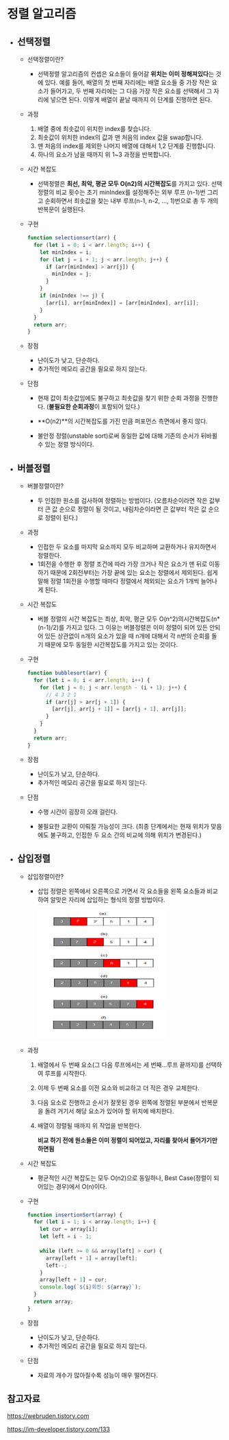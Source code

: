 # 정렬 알고리즘

- ## 선택정렬

  - 선택정렬이란?

    - 선택정렬 알고리즘의 컨셉은 요소들이 들어갈 **위치는 이미 정해져있다**는 것에 있다.
      예를 들어, 배열의 첫 번째 자리에는 배열 요소들 중 가장 작은 요소가 들어가고, 두 번째 자리에는 그 다음 가장 작은 요소를 선택해서 그 자리에 넣으면 된다. 이렇게 배열이 끝날 때까지 이 단계를 진행하면 된다.

  - 과정

    1. 배열 중에 최솟값이 위치한 index를 찾습니다.
    2. 최솟값이 위치한 index의 값과 맨 처음의 index 값을 swap합니다.
    3. 맨 처음의 index를 제외한 나머지 배열에 대해서 1,2 단계를 진행합니다.
    4. 하나의 요소가 남을 때까지 위 1~3 과정을 반복합니다.

  - 시간 복잡도

    - 선택정렬은 **최선, 최악, 평균 모두 O(n2)의 시간복잡도**를 가지고 있다. 선택정렬의 비교 횟수는 초기 minIndex를 설정해주는 외부 루프 (n-1)번 그리고 순회하면서 최솟값을 찾는 내부 루프(n-1, n-2, ..., 1)번으로 총 두 개의 반복문이 실행된다.

  - 구현

    ```js
    function selectionsort(arr) {
      for (let i = 0; i < arr.length; i++) {
        let minIndex = i;
        for (let j = i + 1; j < arr.length; j++) {
          if (arr[minIndex] > arr[j]) {
            minIndex = j;
          }
        }
        if (minIndex !== j) {
          [arr[i], arr[minIndex]] = [arr[minIndex], arr[i]];
        }
      }
      return arr;
    }
    ```

  - 장점

    - 난이도가 낮고, 단순하다.
    - 추가적인 메모리 공간을 필요로 하지 않는다.

  - 단점

    - 현재 값이 최솟값임에도 불구하고 최솟값을 찾기 위한 순회 과정을 진행한다. (**불필요한 순회과정**이 포함되어 있다.)

    - **O(n2)**의 시간복잡도를 가진 만큼 퍼포먼스 측면에서 좋지 않다.

    - 불안정 정렬(unstable sort)로써 동일한 값에 대해 기존의 순서가 뒤바뀔 수 있는 정렬 방식이다.

- ## 버블정렬

  - 버블정렬이란?

    - 두 인접한 원소를 검사하여 정렬하는 방법이다. (오름차순이라면 작은 값부터 큰 값 순으로 정렬이 될 것이고, 내림차순이라면 큰 값부터 작은 값 순으로 정렬이 된다.)

  - 과정

    - 인접한 두 요소를 마지막 요소까지 모두 비교하며 교환하거나 유지하면서 정렬한다.
    - 1회전을 수행한 후 정렬 조건에 따라 가장 크거나 작은 요소가 맨 뒤로 이동하기 때문에 2회전부터는 가장 끝에 있는 요소는 정렬에서 제외된다.
      쉽게 말해 정렬 1회전을 수행할 때마다 정렬에서 제외되는 요소가 1개씩 늘어나게 된다.

  - 시간 복잡도

    - 버블 정렬의 시간 복잡도는 최상, 최악, 평균 모두 O(n^2)의시간복잡도(n\*(n-1)/2)를 가지고 있다. 그 이유는 버블정렬은 이미 정렬이 되어 있든 안되어 있든 상관없이 n개의 요소가 있을 때 n개에 대해서 각 n번의 순회를 돌기 때문에 모두 동일한 시간복잡도를 가지고 있는 것이다.

  - 구현

    ```js
    function bubblesort(arr) {
      for (let i = 0; i < arr.length; i++) {
        for (let j = 0; j < arr.length - (i + 1); j++) {
          // 4 3 2 1
          if (arr[j] > arr[j + 1]) {
            [arr[j], arr[j + 1]] = [arr[j + 1], arr[j]];
          }
        }
      }
      return arr;
    }
    ```

  - 장점

    - 난이도가 낮고, 단순하다.
    - 추가적인 메모리 공간을 필요로 하지 않는다.

  - 단점

    - 수행 시간이 굉장히 오래 걸린다.

    - 불필요한 교환이 이뤄질 가능성이 크다. (최종 단계에서는 현재 위치가 맞음에도 불구하고, 인접한 두 요소 간의 비교에 의해 위치가 변경된다.)

- ## 삽입정렬

  - 삽입정렬이란?

    - 삽입 정렬은 왼쪽에서 오른쪽으로 가면서 각 요소들을 왼쪽 요소들과 비교하여 알맞은 자리에 삽입하는 형식의 정렬 방법이다.

        <img src="./img/insert.png" height="300" width="300">

  - 과정

    1. 배열에서 두 번째 요소(그 다음 루프에서는 세 번째...루프 끝까지)를 선택하여 루프를 시작한다.
    2. 이제 두 번째 요소를 이전 요소와 비교하고 더 작은 경우 교체한다.
    3. 다음 요소로 진행하고 순서가 잘못된 경우 왼쪽에 정렬된 부분에서 반복문을 돌려 거기서 해당 요소가 있어야 할 위치에 배치한다.
    4. 배열이 정렬될 때까지 위 작업을 반복한다.

       **비교 하기 전에 원소들은 이미 정렬이 되어있고, 자리를 찾아서 들어가기만 하면됨**

  - 시간 복잡도

    - 평균적인 시간 복잡도는 모두 O(n2)으로 동일하나, Best Case(정렬이 되어있는 경우)에서 O(n)이다.

  - 구현

    ```js
    function insertionSort(array) {
      for (let i = 1; i < array.length; i++) {
        let cur = array[i];
        let left = i - 1;

        while (left >= 0 && array[left] > cur) {
          array[left + 1] = array[left];
          left--;
        }
        array[left + 1] = cur;
        console.log(`${i}회전: ${array}`);
      }
      return array;
    }
    ```

  - 장점

    - 난이도가 낮고, 단순하다.
    - 추가적인 메모리 공간을 필요로 하지 않는다.

  - 단점

    - 자료의 개수가 많아질수록 성능이 매우 떨어진다.

## 참고자료

https://webruden.tistory.com

https://im-developer.tistory.com/133
